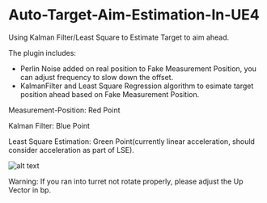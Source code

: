 # Auto-Target-Aim-Estimation-In-UE4
Using Kalman Filter/Least Square to Estimate Target to aim ahead.

The plugin includes:
- Perlin Noise added on real position to Fake Measurement Position, you can adjust frequency to slow down the offset.
- KalmanFilter and Least Square Regression algorithm to esimate target position ahead based on Fake Measurement Position.

Measurement-Position: Red Point

Kalman Filter: Blue Point

Least Square Estimation: Green Point(currently linear acceleration, should consider acceleration as part of LSE).

![alt text](https://github.com/tigershan1130/Auto-Target-Aim-Estimation-In-UE4/blob/master/ScreenShot01.jpg)


Warning: If you ran into turret not rotate properly, please adjust the Up Vector in bp.
